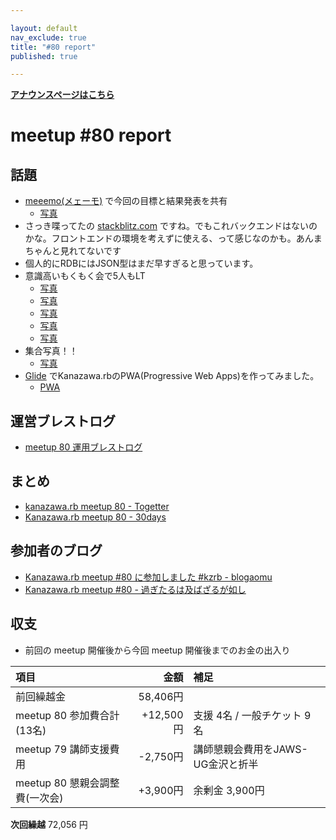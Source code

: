 ```yaml
---

layout: default
nav_exclude: true
title: "#80 report"
published: true

---
```


<div style="text-align: left;"><a href="/80/"><strong>アナウンスページはこちら</strong></a></div>

# meetup #80 report

## 話題

* [meeemo(メェーモ)](https://meeemo.space/) で今回の目標と結果発表を共有
  + [写真](http://30d.jp/kzrb/70/user/cotton/photo/128)
* さっき喋ってたの [stackblitz.com](https://stackblitz.com/) ですね。でもこれバックエンドはないのかな。フロントエンドの環境を考えずに使える、って感じなのかも。あんまちゃんと見れてないです
* 個人的にRDBにはJSON型はまだ早すぎると思っています。
* 意識高いもくもく会で5人もLT
  + [写真](https://www.instagram.com/kiyohara/p/Bwd8oN9g1eP/?utm_source=ig_twitter_share&igshid=1nfohtrwf2jmy)
  + [写真](https://www.instagram.com/kiyohara/p/Bwd8vWJAq-S/?utm_source=ig_twitter_share&igshid=1kndk5e6mt47j)
  + [写真](https://www.instagram.com/kiyohara/p/Bwd-eyzA34q/?utm_source=ig_twitter_share&igshid=5rdgu0i8sb36)
  + [写真](https://www.instagram.com/kiyohara/p/Bwd_c0lgDSQ/?utm_source=ig_twitter_share&igshid=7gdktj1sulb8)
  + [写真](https://www.instagram.com/kiyohara/p/BweGMuDAxAv/?utm_source=ig_twitter_share&igshid=oa4lggquzogt)
* 集合写真！！
  + [写真](https://twitter.com/kiyohara/status/1119516234842664960/photo/1)
* [Glide](https://www.glideapps.com/) でKanazawa.rbのPWA(Progressive Web Apps)を作ってみました。
  + [PWA](https://kanazawarb.glideapp.io/)

## 運営ブレストログ

* [meetup 80 運用ブレストログ](https://github.com/kanazawarb/meetup/wiki/meetup-80-%E9%81%8B%E7%94%A8%E3%83%96%E3%83%AC%E3%82%B9%E3%83%88%E3%83%AD%E3%82%B0)

## まとめ

* [kanazawa.rb meetup 80 - Togetter](https://togetter.com/li/1341092)
* [Kanazawa.rb meetup 80 - 30days](http://30d.jp/kzrb/70/)

## 参加者のブログ

* [Kanazawa.rb meetup #80 に参加しました #kzrb \- blogaomu](https://www.blogaomu.com/entry/kzrb80)
* [Kanazawa.rb meetup #80 \- 過ぎたるは及ばざるが如し](https://www.aligatame.net/entry/2019/04/23/225738)

## 収支

* 前回の meetup 開催後から今回 meetup 開催後までのお金の出入り

|項目                           |金額         |補足                                               |
|:------------------------------|------------:|:--------------------------------------------------|
| 前回繰越金                    |    58,406円 |                                                   |
| meetup 80 参加費合計(13名)    |   +12,500円 | 支援 4名 / 一般チケット 9名                          |
| meetup 79 講師支援費用        |    -2,750円 | 講師懇親会費用をJAWS-UG金沢と折半                     |
| meetup 80 懇親会調整費(一次会)|     +3,900円 | 余剰金 3,900円                                      |

**次回繰越**  72,056 円

